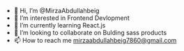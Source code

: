 - 👋 Hi, I’m @MirzaAbdullahbeig
- 👀 I’m interested in Frontend Devlopment
- 🌱 I’m currently learning React.js
- 💞️ I’m looking to collaborate on Bulding sass products 
- 📫 How to reach me mirzaabdullahbeig7860@gmail.com

<!---
MirzaAbdullahbeig/MirzaAbdullahbeig is a ✨ special ✨ repository because its `README.md` (this file) appears on your GitHub profile.
You can click the Preview link to take a look at your changes.
--->
